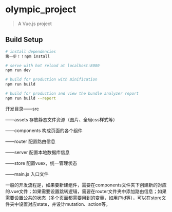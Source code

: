 # olympic_project

> A Vue.js project

## Build Setup

``` bash
# install dependencies
第一步！！npm install

# serve with hot reload at localhost:8080
npm run dev

# build for production with minification
npm run build

# build for production and view the bundle analyzer report
npm run build --report
```

开发目录——src

——assets 存放静态文件资源（图片、全局css样式等）

——components 构成页面的各个组件

——router 配置路由信息

——server 配置本地数据库信息

——store 配置vuex，统一管理状态

——main.js 入口文件


一般的开发流程是，如果要新建组件，需要在components文件夹下创建新的对应的.vue文件；如果需要设置跳转逻辑，需要在router文件夹中添加路由信息；如果需要设置公共的状态（多个页面都需要用到的变量，如用户id等），可以在store文件夹中设置对应state，并设计mutation、action等。
